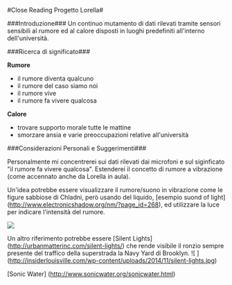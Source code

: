 #Close Reading Progetto Lorella#

###Introduzione###
Un continuo mutamento di dati rilevati tramite sensori sensibili al rumore ed al calore disposti in luoghi predefiniti
all'interno dell'università.

###Ricerca di significato###

**Rumore**

* il rumore diventa qualcuno
* il rumore del caso siamo noi
* il rumore vive
* il rumore fa vivere qualcosa

**Calore**

* trovare supporto morale tutte le mattine
* smorzare ansia e varie preoccupazioni relative all'università

###Considerazioni Personali e Suggerimenti###

Personalmente mi concentrerei sui dati rilevati dai microfoni e sul siginficato "il rumore fa vivere qualcosa". 
Estenderei il concetto di rumore a vibrazione (come accennato anche da Lorella in aula). 




Un'idea potrebbe essere visualizzare il rumore/suono in vibrazione come le figure sabbiose di Chladni, però usando del liquido,
[esempio suond of light] (http://www.electronicshadow.org/nm/?page_id=268), ed utilizzare la luce per indicare l'intensità del rumore. 

![ ](http://www.electronicshadow.org/nm/wp-content/uploads/2013/12/Sounds-of-light1.jpg)

Un altro riferimento potrebbe essere [Silent Lights] (http://urbanmatterinc.com/silent-lights/) che rende visibile il ronzio 
sempre presente del traffico della superstrada la Navy Yard di Brooklyn.
![ ] (http://insiderlouisville.com/wp-content/uploads/2014/11/silent-lights.jpg)

[Sonic Water] (http://www.sonicwater.org/sonicwater.html)





